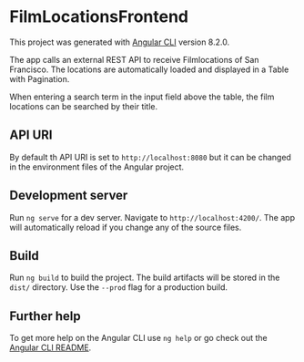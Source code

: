 # FilmLocationsFrontend

This project was generated with [Angular CLI](https://github.com/angular/angular-cli) version 8.2.0.

The app calls an external REST API to receive Filmlocations of San Francisco.
The locations are automatically loaded and displayed in a Table with Pagination.

When entering a search term in the input field above the table, the film
locations can be searched by their title.

## API URI
By default th API URI is set to `http://localhost:8080` but it can be changed in the
environment files of the Angular project.

## Development server

Run `ng serve` for a dev server. Navigate to `http://localhost:4200/`. The app will automatically reload if you change any of the source files.

## Build

Run `ng build` to build the project. The build artifacts will be stored in the `dist/` directory. Use the `--prod` flag for a production build.


## Further help

To get more help on the Angular CLI use `ng help` or go check out the [Angular CLI README](https://github.com/angular/angular-cli/blob/master/README.md).
